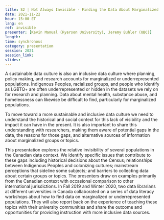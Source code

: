 ```yaml
---
title: S2 | Not Always Invisible - Finding the Data About Marginalized and Underrepresented Populations in Canada
date: 2021-11-22
hour: 15:00 ET
lang: en
ref: invisible
presenter: [Kevin Manual (Ryerson University), Jeremy Buhler (UBC)]
length:
time: synchronous
category: presentation
session: 2021
session_link:
slides:
---
```

A sustainable data culture is also an inclusive data culture where planning, policy making, and research accounts for marginalized or underrepresented populations. Indigenous Peoples, racialized groups, and people who identify as LGBTQ+ are often underrepresented or hidden in the datasets we rely on for research and planning. Data about mental health, substance abuse, and homelessness can likewise be difficult to find, particularly for marginalized populations.<!--more-->

To move toward a more sustainable and inclusive data culture we need to understand the historical and social context for this lack of visibility and the impact it can have in the present. It is also important to share this understanding with researchers, making them aware of potential gaps in the data, the reasons for those gaps, and alternative sources of information about marginalized groups or topics.

This presentation explores the relative invisibility of several populations in the Canadian data context. We identify specific issues that contribute to these gaps including historical decisions about the Census; relationships between Indigenous Peoples and colonizing cultures; mainstream perceptions that sideline some subjects; and barriers to collecting data about certain groups or topics. The presenters draw on examples primarily from the Canadian context with occasional comparison to other international jurisdictions. In Fall 2019 and Winter 2020, two data librarians at different universities in Canada collaborated on a series of data literacy workshops about how to find data on marginalized or underrepresented populations. They will also report back on the experience of teaching these topics with their university communities and share the outcome and opportunities for providing instruction with more inclusive data sources.
